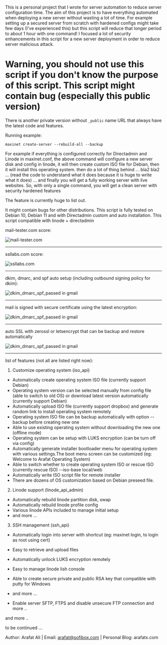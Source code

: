 This is a personal project that I wrote for server automation to reduce server configuration time. 
The aim of this project is to have everything automated when deploying a new server without wasting a lot of time. 
For example setting up a secured server from scratch with hardened configs might take few days (I've experienced this) but this script will reduce that longer period to about 1 hour with one command! 
I focused a lot of security enhancements in this script for a new server deployment in order to reduce server malicious attack.

# Warning, you should not use this script if you don't know the purpose of this script. This script might contain bug (especially this public version)
There is another private version without ```_public``` name URL that always have the latest code and features.

Running example:

````
maxinet create-server --rebuild-all --backup
````

For example if everything is configured correctly for Directadmin and Linode in maxinet.conf, the above command will configure a new server disk and config in linode, it will then create custom ISO file for Debian, then it will install this operating system.
then do a lot of thing behind ... bla2 bla2 ... (read the code to understand what it does because it is huge to write what it does) ... and finally you will get a fully working server with live websites. So, with only a single command, you will get a clean server with security hardened features

The feature is currently huge to list out.

It might contain bugs for other distributions. This script is fully tested on Debian 10, Debian 11 and with Directadmin custom and auto installation. This script compatible with linode + directadmin

mail-tester.com score:

![mail-tester.com](files/mail_tester.jpg)

---

ssllabs.com score:

![ssllabs.com](files/ssllabs_test.jpg)

---

dkim, dmarc, and spf auto setup (including outbound signing policy for dkim):

![dkim_dmarc_spf_passed in gmail](files/dkim_dmarc_spf.jpg)

---

mail is signed with secure certificate using the latest encryption:

![dkim_dmarc_spf_passed in gmail](files/tls_mail_signed.jpg)

---

auto SSL with zerossl or letsencrypt that can be backup and restore automatically

![dkim_dmarc_spf_passed in gmail](files/auto_ssl_with_zerossl_or_letsencrypt.jpg)

---

list of features (not all are listed right now):

1) Customize operating system (iso_api)
- Automatically create operating system ISO file (currently support Debian)
- Operating system version can be selected manually from config file (able to switch to old OS) or download latest version automatically (currently support Debian)
- Automatically upload ISO file (currently support dropbox) and generate random link to install operating system remotely
- Operating system ISO file can be backup automatically with option --backup before creating new one
- Able to use existing operating system without downloading the new one (offline mode)
- Operating system can be setup with LUKS encryption (can be turn off via config)
- Automatically generate installer bootloader menu for operating system with various settings.The boot menu screen can be customized (eg: Welcome to Arafat Operating System)
- Able to switch whether to create operating system ISO or rescue ISO (currently rescue ISO) --iso-base local/web
- Automatically write ISO script file for remote installer
- There are dozens of OS customization based on Debian preseed file.

2) Linode support (linode_api_admin)
- Automatically rebuild linode partition disk, swap
- Automatically rebuild linode profile config
- Various linode APIs included to manage initial setup
- and more ...

3) SSH management (ssh_api)
- Automatically login into server with shortcut (eg: maxinet login, to login as root using cert)
- Easy to retrieve and upload files
- Automatically unlock LUKS encryption remotely
- Easy to manage linode lish console
- Able to create secure private and public RSA key that compatible with putty for Windows
- and more ...

- Enable server SFTP, FTPS and disable unsecure FTP connection
and more ..

and more ..

to be continued ...

Author: Arafat Ali | Email: arafat@sofibox.com | Personal Blog: arafatx.com
